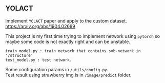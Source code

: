 <h2> YOLACT</h2>

Implement `YOLACT` paper and apply to the custom dataset.
https://arxiv.org/abs/1904.02689


This project is my first time trying to implement network using `pytorch` so maybe some code is not exactly right and can be unstable.

``` 
train_model.py : train network that contains sub-network in '/structure'
test_model.py : test network.
```

Some configuration params in `/utils/config.py`.  
Test result using strawberry img is in `/image/predict` folder.













